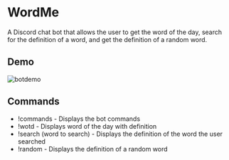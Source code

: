 # WordMe
A Discord chat bot that allows the user to get the word of the day, search for the definition of a word, and get the definition of a random word.

## Demo
![botdemo](https://user-images.githubusercontent.com/55164493/89823133-cf739780-db05-11ea-9114-7c4a516b27e2.gif)

## Commands
* !commands - Displays the bot commands
* !wotd - Displays word of the day with definition
* !search (word to search) - Displays the definition of the word the user searched
* !random - Displays the definition of a random word
